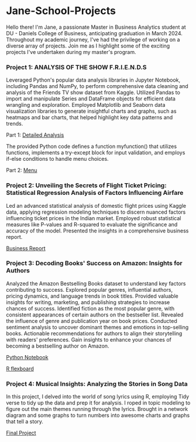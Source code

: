 # Jane-School-Projects
Hello there! I'm Jane, a passionate Master in Business Analytics student at DU - Daniels College of Business, anticipating graduation in March 2024. Throughout my academic journey, I've had the privilege of working on a diverse array of projects. Join me as I highlight some of the exciting projects I've undertaken during my master's program.

### Project 1: ANALYSIS OF THE SHOW F.R.I.E.N.D.S
Leveraged Python's popular data analysis libraries in Jupyter Notebook, including Pandas and NumPy, to perform comprehensive data cleaning and analysis of the Friends TV show dataset from Kaggle. Utilized Pandas to import and manipulate Series and DataFrame objects for efficient data wrangling and exploration. Employed Matplotlib and Seaborn data visualization libraries to generate insightful charts and graphs, such as heatmaps and bar charts, that helped highlight key data patterns and trends.

Part 1: [Detailed Analysis](https://github.com/JaneJoseph20/Jane-School-Projects/blob/main/Midterm%20project_Jane2_part%201.ipynb)

The provided Python code defines a function myfunction() that utilizes functions, implements a try-except block for input validation, and employs if-else conditions to handle menu choices.

Part 2: [Menu](https://github.com/JaneJoseph20/Jane-School-Projects/blob/main/Midterm%20project_Jane2_part%202.ipynb)

### Project 2: Unveiling the Secrets of Flight Ticket Pricing: Statistical Regression Analysis of Factors Influencing Airfare
Led an advanced statistical analysis of domestic flight prices using Kaggle data, applying regression modeling techniques to discern nuanced factors influencing ticket prices in the Indian market. Employed robust statistical measures like P-values and R-squared to evaluate the significance and accuracy of the model. Presented the insights in a comprehensive business report.

[Business Report](https://github.com/JaneJoseph20/Jane-School-Projects/blob/main/Business%20Report.pdf)

### Project 3: Decoding Books' Success on Amazon: Insights for Authors
Analyzed the Amazon Bestselling Books dataset to understand key factors contributing to success.
Explored popular genres, influential authors, pricing dynamics, and language trends in book titles.
Provided valuable insights for writing, marketing, and publishing strategies to increase chances of success.
Identified fiction as the most popular genre, with consistent appearances of certain authors on the bestseller list.
Revealed the influence of genre and publication year on book prices.
Conducted sentiment analysis to uncover dominant themes and emotions in top-selling books.
Actionable recommendations for authors to align their storytelling with readers' preferences.
Gain insights to enhance your chances of becoming a bestselling author on Amazon.

[Python Notebook](https://github.com/JaneJoseph20/Jane-School-Projects/blob/main/Data%20Visualization%20Final%20Project.ipynb)

[R flexboard](https://rawcdn.githack.com/JaneJoseph20/Jane-School-Projects/dd72186db1ae64b3d4f3e21eaedc035ae3b5af64/Jane-Final-Dashboard.html#executive-summary)

### Project 4: Musical Insights: Analyzing the Stories in Song Data
In this project, I delved into the world of song lyrics using R, employing Tidy verse to tidy up the data and prep it for analysis.  I roped in topic modeling to figure out the main themes running through the lyrics.  Brought in a network diagram and some graphs to turn numbers into awesome charts and graphs that tell a story.

[Final Project](https://github.com/JaneJoseph20/Jane-School-Projects/blob/main/Jane%20Final%20Blog%20Post.pdf)
